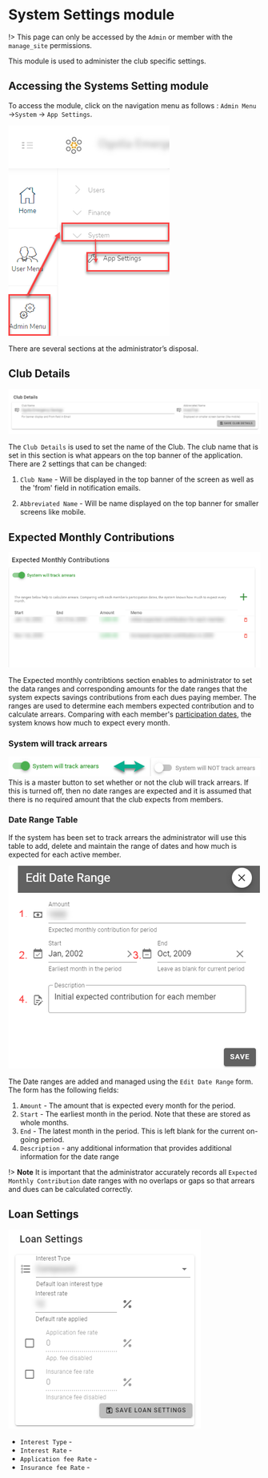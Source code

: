 # System Settings module
!> This page can only be accessed by the `Admin` or member with the `manage_site` permissions.

This module is used to administer the club specific settings. 

## Accessing the Systems Setting module
To access the  module, click on the navigation menu as follows : `Admin Menu` ->`System` ->    `App Settings`.

![alt text](images/11.1_System_Settings_Menu.png "System Settings menu")

There are several sections at the administrator’s disposal.

## Club Details
![alt text](images/11.2_Club_details.png "System Settings menu")

The `Club Details` is used to set  the name of the Club. The club name that is set in this section is what appears on the top banner of the application. There are 2 settings that can be changed:

1. `Club Name` - Will be displayed in the top banner of the screen as well as the 'from' field in notification emails.

1. `Abbreviated Name` - Will be name displayed on the top banner for smaller screens like mobile.

## Expected Monthly Contributions
![alt text](images/11.3_Expected_monthly.png "Expected monthly payments")


The Expected monthly contribtions section enables to administrator to set  the data ranges and corresponding amounts for the date ranges that the system expects savings contributions from each dues paying member. The ranges are used to determine each members expected contribution and to calculate arrears. Comparing with each member's [participation dates](member-accounts.md?id=participation-dates), the system knows how much to expect every month.

### System will track arrears 
![alt text](images/11.2.2_Track_Arrears_Button.png "Track Arrears Button")
This is a master button to set whether or not the club will track arrears. If this is turned off, then no date ranges are expected and it is assumed that there is no required amount that the club expects from members.

### Date Range Table
If the system has been set to track arrears the administrator will use this table to add, delete and maintain the range of dates and how much is expected for each active member. 

![alt text](images/11.3_Edit_Date_Range.png "Edit Date Ranges")

The Date ranges are added and managed using the `Edit Date Range` form. The form has the following fields:

1. `Amount` - The amount that is expected every month for the period.
1. `Start` - The earliest month in the period. Note that these are stored as whole months.
1. `End` - The latest month in the period. This is left blank for the current on-going period.
1. `Description` - any additional information that provides additional information for the date range

!> **Note** It is important that the administrator accurately records all `Expected Monthly Contribution` date ranges with no overlaps or gaps so that arrears and dues can be calculated correctly.

## Loan Settings
![alt text](images/11.4_Loan_settings.png "Loan Settings")

- `Interest Type` - 
- `Interest Rate` - 
- `Application fee Rate` - 
- `Insurance fee Rate` - 